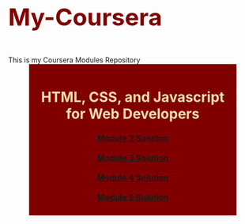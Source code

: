 <h1 style="color: maroon; font-size:48px;">My-Coursera</h1>
<br/>
This is my Coursera Modules Repository
<br/>

<div style="margin: auto;width: 400px; text-align: center; background: maroon; padding: 10px;">
  <h1 style="color:navajowhite;"> HTML, CSS, and Javascript for Web Developers</h1>
<h3>
<a href="https://sirajshaon.github.io/My-Coursera/CourseraModules/CourseraModule2Solution/"> Module 2 Solution </a>
<br/>
<br/>
<a href="https://sirajshaon.github.io/My-Coursera/CourseraModules/CourseraModule3Solution/"> Module 3 Solution </a>
<br/>
<br/>
<a href="https://sirajshaon.github.io/My-Coursera/CourseraModules/CourseraModule4Solution/harder/"> Module 4 Solution </a>
<br/>
<br/>
<a href="https://sirajshaon.github.io/My-Coursera/CourseraModules/CourseraModule5Solution/index.html# "> Module 5 Solution </a>
 </h3></div>
